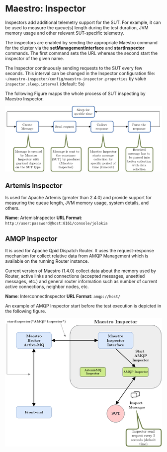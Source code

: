 Maestro: Inspector
============

Inspectors add additional telemetry support for the SUT. For example, it can be used to measure
the queue(s) length during the test duration, JVM memory usage and other relevant SUT-specific telemetry.

The inspectors are enabled by sending the appropriate Maestro command for the cluster via the 
**setManagementInterface** and **startInspector** commands. The first command sets the URL whereas the second start
the inspector of the given name.

The Inspector continuously sending requests to the SUT every few seconds. This interval can be changed in the Inspector configuration file: 
`~/maestro-inspector/config/maestro-inspector.properties` by value `inspector.sleep.interval` (default: 5s)

The following Figure mapps the whole process of SUT inspecting by Maestro Inspector.

![Inspector Process](figures/inspector_process.png)

Artemis Inspector
----

Is used for Apache Artemis (greater than 2.4.0) and provide support for measuring the queue length, JVM memory usage, 
system details, and others.

**Name**: ArtemisInspector
**URL Format**: ```http://user:password@host:8161/console/jolokia```

AMQP Inspector
----

It is used for Apache Qpid Dispatch Router. It uses the request-response mechanism for collect relative data from AMQP Management which is available on the running Router instance.

Current version of Maestro (1.4.0) collect data about the memory used by Router,
active links and connections (accepted messages, unsettled messages, etc.) and general router 
information such as number of current active connections, neighbor nodes, etc.


**Name**: InterconnectInspector
**URL Format**: ```amqp://host/```

An example of AMQP Inspector start before the test execution is depicted in the following figure.

![Inspector Start](figures/inspector_start.png)